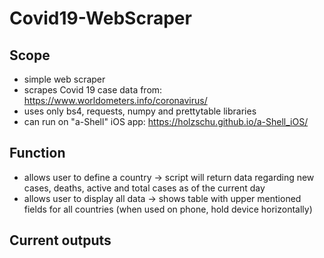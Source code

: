 # Covid19-WebScraper

## Scope

- simple web scraper
- scrapes Covid 19 case data from: https://www.worldometers.info/coronavirus/
- uses only bs4, requests, numpy and prettytable libraries
- can run on "a-Shell" iOS app: https://holzschu.github.io/a-Shell_iOS/

## Function
- allows user to define a country 
-> script will return data regarding new cases, deaths, active and total cases as of the current day
- allows user to display all data
-> shows table with upper mentioned fields for all countries (when used on phone, hold device horizontally)

## Current outputs
